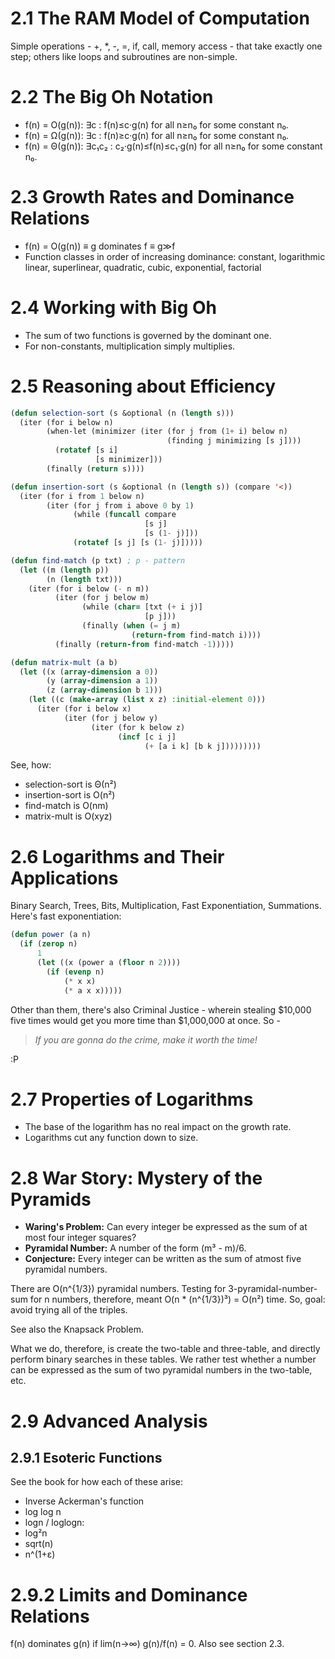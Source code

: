 # 2.1 The RAM Model of Computation

Simple operations - +, \*, -, =, if, call, memory access - that take exactly one step; others like loops and subroutines are non-simple.

# 2.2 The Big Oh Notation

- f(n) = O(g(n)): ∃c : f(n)≤c·g(n) for all n≥n₀ for some constant n₀.
- f(n) = Ω(g(n)): ∃c : f(n)≥c·g(n) for all n≥n₀ for some constant n₀.
- f(n) = Θ(g(n)): ∃c₁c₂ : c₂·g(n)≤f(n)≤c₁·g(n) for all n≥n₀ for some constant n₀.

# 2.3 Growth Rates and Dominance Relations

- f(n) = O(g(n)) ≡ g dominates f ≡ g≫f
- Function classes in order of increasing dominance: constant, logarithmic
linear, superlinear, quadratic, cubic, exponential, factorial

# 2.4 Working with Big Oh

- The sum of two functions is governed by the dominant one.
- For non-constants, multiplication simply multiplies.

# 2.5 Reasoning about Efficiency

```lisp
(defun selection-sort (s &optional (n (length s)))
  (iter (for i below n)
        (when-let (minimizer (iter (for j from (1+ i) below n)
                                   (finding j minimizing [s j])))
          (rotatef [s i]
                   [s minimizer]))        
        (finally (return s))))

(defun insertion-sort (s &optional (n (length s)) (compare '<))
  (iter (for i from 1 below n)
        (iter (for j from i above 0 by 1)
              (while (funcall compare
                              [s j]
                              [s (1- j)]))
              (rotatef [s j] [s (1- j)]))))

(defun find-match (p txt) ; p - pattern
  (let ((m (length p))
        (n (length txt)))
    (iter (for i below (- n m))
          (iter (for j below m)
                (while (char= [txt (+ i j)]
                              [p j]))
                (finally (when (= j m)
                           (return-from find-match i))))
          (finally (return-from find-match -1)))))

(defun matrix-mult (a b)
  (let ((x (array-dimension a 0))
        (y (array-dimension a 1))
        (z (array-dimension b 1)))
    (let ((c (make-array (list x z) :initial-element 0)))
      (iter (for i below x)
            (iter (for j below y)
                  (iter (for k below z)
                        (incf [c i j]
                              (+ [a i k] [b k j]))))))))
```

See, how:

- selection-sort is Θ(n²)
- insertion-sort is O(n²)
- find-match is O(nm)
- matrix-mult is O(xyz)

# 2.6 Logarithms and Their Applications

Binary Search, Trees, Bits, Multiplication, Fast Exponentiation, Summations.
Here's fast exponentiation:

```lisp
(defun power (a n)
  (if (zerop n)
      1
      (let ((x (power a (floor n 2))))
        (if (evenp n)
            (* x x)
            (* a x x)))))
```

Other than them, there's also Criminal Justice - wherein stealing $10,000 five times
would get you more time than $1,000,000 at once. So - 

>*If you are gonna do the crime, make it worth the time!*

:P

# 2.7 Properties of Logarithms

- The base of the logarithm has no real impact on the growth rate.
- Logarithms cut any function down to size.

# 2.8 War Story: Mystery of the Pyramids

- **Waring's Problem:** Can every integer be expressed as the sum of at most four integer squares?
- **Pyramidal Number:** A number of the form (m³ - m)/6.
- **Conjecture:** Every integer can be written as the sum of atmost five pyramidal numbers.

There are O(n^{1/3}) pyramidal numbers. Testing for 3-pyramidal-number-sum for n numbers,
therefore, meant O(n * (n^{1/3})³) = O(n²) time. So, goal: avoid trying all of the triples.

See also the Knapsack Problem.

What we do, therefore, is create the two-table and three-table, and directly
perform binary searches in these tables. We rather test whether a number can be expressed
as the sum of two pyramidal numbers in the two-table, etc.

# 2.9 Advanced Analysis

## 2.9.1 Esoteric Functions

See the book for how each of these arise:

- Inverse Ackerman's function
- log log n
- logn / loglogn: 
- log²n
- sqrt(n)
- n^(1+ε)

# 2.9.2 Limits and Dominance Relations

f(n) dominates g(n) if lim(n→∞) g(n)/f(n) = 0. Also see section 2.3.
